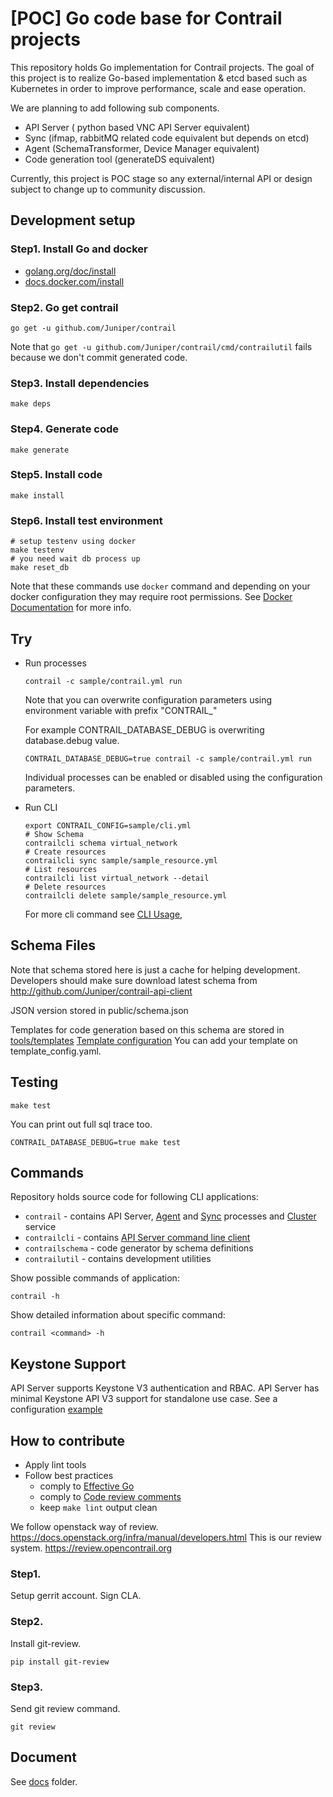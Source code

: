 # [POC] Go code base for Contrail projects


This repository holds Go implementation for Contrail projects.
The goal of this project is
to realize Go-based implementation & etcd based such as Kubernetes
in order to improve performance, scale and ease operation.

We are planning to add following sub components.

- API Server ( python based VNC API Server equivalent)
- Sync (ifmap, rabbitMQ related code equivalent but depends on etcd)
- Agent (SchemaTransformer, Device Manager equivalent)
- Code generation tool (generateDS equivalent)

Currently, this project is
POC stage so any external/internal API or design subject to change up
to community discussion.

## Development setup

### Step1. Install Go and docker

- [golang.org/doc/install](https://golang.org/doc/install)
- [docs.docker.com/install](https://docs.docker.com/install/)

### Step2. Go get contrail

``` shell
go get -u github.com/Juniper/contrail
```

Note that `go get -u github.com/Juniper/contrail/cmd/contrailutil` fails because we don't
commit generated code.

### Step3. Install dependencies

``` shell
make deps
```

### Step4. Generate code

``` shell
make generate
```


### Step5. Install code

``` shell
make install
```

### Step6. Install test environment

``` shell
# setup testenv using docker
make testenv
# you need wait db process up
make reset_db
```

Note that these commands use `docker` command and depending on your docker
configuration they may require root permissions.
See [Docker Documentation](https://docs.docker.com/install/linux/linux-postinstall/#manage-docker-as-a-non-root-user)
for more info.

## Try

- Run processes

    ```
    contrail -c sample/contrail.yml run 
    ```

    Note that you can overwrite configuration parameters using environment variable with
    prefix "CONTRAIL_"

    For example CONTRAIL_DATABASE_DEBUG is overwriting database.debug value.

    ``` shell
    CONTRAIL_DATABASE_DEBUG=true contrail -c sample/contrail.yml run
    ```

    Individual processes can be enabled or disabled using the configuration parameters.

- Run CLI

    ```
    export CONTRAIL_CONFIG=sample/cli.yml
    # Show Schema
    contrailcli schema virtual_network
    # Create resources
    contrailcli sync sample/sample_resource.yml
    # List resources
    contrailcli list virtual_network --detail
    # Delete resources
    contrailcli delete sample/sample_resource.yml
    ```

    For more cli command see [CLI Usage](doc/cli.md),

## Schema Files

Note that schema stored here is just a cache for helping development.
Developers should make sure download latest schema from http://github.com/Juniper/contrail-api-client

JSON version stored in public/schema.json

Templates for code generation based on this schema are stored in [tools/templates](tools/templates)
[Template configuration](tools/templates/template_config.yaml)
You can add your template on template_config.yaml.

## Testing

``` shell
make test
```

You can print out full sql trace too.

``` shell
CONTRAIL_DATABASE_DEBUG=true make test
```

## Commands

Repository holds source code for following CLI applications:
- `contrail` - contains API Server, [Agent](doc/agent.md) and [Sync](doc/sync.md)
processes and [Cluster](doc/cluster.md) service
- `contrailcli` - contains [API Server command line client][cli]
- `contrailschema` - code generator by schema definitions
- `contrailutil` - contains development utilities

Show possible commands of application:

``` shell
contrail -h
```

Show detailed information about specific command:

``` shell
contrail <command> -h
```

[cli]: doc/cli.md


## Keystone Support

API Server supports Keystone V3 authentication and RBAC.
API Server has minimal Keystone API V3 support for standalone use case.
See a configuration [example](https://github.com/Juniper/contrail/blob/master/sample/contrail.yml#L61)

## How to contribute

- Apply lint tools
- Follow best practices
  - comply to [Effective Go](https://golang.org/doc/effective_go.html)
  - comply to [Code review comments](https://github.com/golang/go/wiki/CodeReviewComments)
  - keep `make lint` output clean

We follow openstack way of review. https://docs.openstack.org/infra/manual/developers.html
This is our review system. https://review.opencontrail.org

### Step1.

Setup gerrit account. Sign CLA.

### Step2.

Install git-review.

```
pip install git-review
```

### Step3.

Send git review command.
```
git review
```

## Document

See [docs](./doc) folder.
